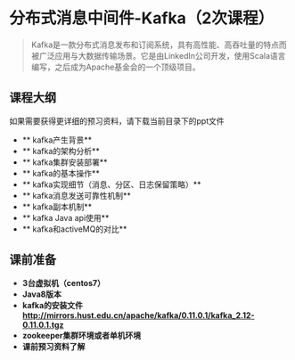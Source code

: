 # 分布式消息中间件-Kafka（2次课程）
> Kafka是一款分布式消息发布和订阅系统，具有高性能、高吞吐量的特点而被广泛应用与大数据传输场景。它是由LinkedIn公司开发，使用Scala语言编写，之后成为Apache基金会的一个顶级项目。

## 课程大纲
 如果需要获得更详细的预习资料，请下载当前目录下的ppt文件
- ** kafka产生背景**
- ** kafka的架构分析**
- ** kafka集群安装部署**
- ** kafka的基本操作**
- ** kafka实现细节（消息、分区、日志保留策略）**
- ** kafka消息发送可靠性机制**
- ** kafka副本机制**
- ** kafka Java api使用**
- ** kafka和activeMQ的对比**

## 课前准备
- **3台虚拟机（centos7）**
- **Java8版本**
- **kafka的安装文件 http://mirrors.hust.edu.cn/apache/kafka/0.11.0.1/kafka_2.12-0.11.0.1.tgz**
- **zookeeper集群环境或者单机环境**
- **课前预习资料了解**